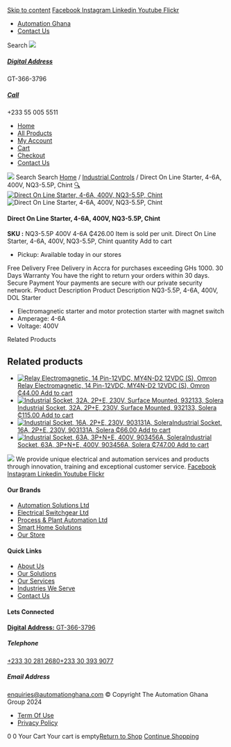 [Skip to content](https://store.automationghana.com/product/dol-starter-nq3-5-5p-400v-4-6a-chint/#content)
[ Facebook ](https://www.facebook.com/automationgh/) [ Instagram ](https://www.instagram.com/automationgh/) [ Linkedin ](https://www.linkedin.com/company/the-automation-ghana-limited/) [ Youtube ](https://www.youtube.com/channel/UCurrRDUSm5oIW39VXjn1u0w) [ Flickr ](https://www.flickr.com/photos/181794037@N07/)
  * [ Automation Ghana ](https://automationghana.com)
  * [ Contact Us ](https://store.automationghana.com/contact/)


Search
[ ![](https://store.automationghana.com/wp-content/uploads/2024/04/Website-TAGG-Logo-BLUE.png) ](https://store.automationghana.com/)
[ ](https://maps.app.goo.gl/m4xeaagWCNbLk4jM6)
#####  [ Digital Address ](https://maps.app.goo.gl/m4xeaagWCNbLk4jM6)
GT-366-3796 
[ ](tel:+233550055511)
#####  [ Call ](tel:+233550055511)
+233 55 005 5511 
  * [Home](https://store.automationghana.com/)
  * [All Products](https://store.automationghana.com/shop/)
  * [My Account](https://store.automationghana.com/my-account/)
  * [Cart](https://store.automationghana.com/cart/)
  * [Checkout](https://store.automationghana.com/checkout/)
  * [Contact Us](https://store.automationghana.com/contact/)


[![](https://store.automationghana.com/wp-content/uploads/2024/04/AutomationGhana_logo_white.png)](https://store.automationghana.com)
Search
Search
[Home](https://store.automationghana.com) / [Industrial Controls](https://store.automationghana.com/product-category/industrial-controls/) / Direct On Line Starter, 4-6A, 400V, NQ3-5.5P, Chint
[🔍](https://store.automationghana.com/product/dol-starter-nq3-5-5p-400v-4-6a-chint/)
[![Direct On Line Starter, 4-6A, 400V, NQ3-5.5P, Chint](https://store.automationghana.com/wp-content/uploads/2020/04/NQ3-5.5P-220V-9-13A-Chint.png)](https://store.automationghana.com/wp-content/uploads/2020/04/NQ3-5.5P-220V-9-13A-Chint.png)![Direct On Line Starter, 4-6A, 400V, NQ3-5.5P, Chint](https://store.automationghana.com/wp-content/uploads/2020/04/NQ3-5.5P-220V-9-13A-Chint.png)
####  Direct On Line Starter, 4-6A, 400V, NQ3-5.5P, Chint 
**SKU :** NQ3-5.5P 400V 4-6A 
₵426.00
Item is sold per unit.
Direct On Line Starter, 4-6A, 400V, NQ3-5.5P, Chint quantity
Add to cart
  * Pickup: Available today in our stores


Free Delivery 
Free Delivery in Accra for purchases exceeding GHs 1000. 
30 Days Warranty 
You have the right to return your orders within 30 days. 
Secure Payment 
Your payments are secure with our private security network. 
Product Description
Product Description
NQ3-5.5P, 4-6A, 400V, DOL Starter 
  * Electromagnetic starter and motor protection starter with magnet switch
  * Amperage: 4-6A
  * Voltage: 400V


Related Products 
## Related products
  * [![Relay Electromagnetic, 14 Pin-12VDC, MY4N-D2 12VDC \(S\), Omron](https://store.automationghana.com/wp-content/uploads/2020/04/14-Pin-Relay-MY4N-D2-24DC-S-Omron.jpg)Relay Electromagnetic, 14 Pin-12VDC, MY4N-D2 12VDC (S), Omron ₵44.00 ](https://store.automationghana.com/product/14-pin-relay-my4n-d2-12vdc-s-omron/)
[Add to cart](https://store.automationghana.com/product/dol-starter-nq3-5-5p-400v-4-6a-chint/?add-to-cart=1600)
  * [![Industrial Socket, 32A, 2P+E, 230V, Surface Mounted, 932133, Solera](https://store.automationghana.com/wp-content/uploads/2020/04/932133.png)Industrial Socket, 32A, 2P+E, 230V, Surface Mounted, 932133, Solera ₵115.00 ](https://store.automationghana.com/product/surface-mounted-socket-932133-solera/)
[Add to cart](https://store.automationghana.com/product/dol-starter-nq3-5-5p-400v-4-6a-chint/?add-to-cart=1536)
  * [![Industrial Socket, 16A, 2P+E, 230V, 903131A, Solera](https://store.automationghana.com/wp-content/uploads/2020/04/903131A.png)Industrial Socket, 16A, 2P+E, 230V, 903131A, Solera ₵66.00 ](https://store.automationghana.com/product/industrial-socket-903131a-solera/)
[Add to cart](https://store.automationghana.com/product/dol-starter-nq3-5-5p-400v-4-6a-chint/?add-to-cart=1513)
  * [![Industrial Socket, 63A, 3P+N+E, 400V, 903456A, Solera](https://store.automationghana.com/wp-content/uploads/2020/04/903456A.png)Industrial Socket, 63A, 3P+N+E, 400V, 903456A, Solera ₵747.00 ](https://store.automationghana.com/product/industrial-socket-903456a-solera/)
[Add to cart](https://store.automationghana.com/product/dol-starter-nq3-5-5p-400v-4-6a-chint/?add-to-cart=1514)


![](https://store.automationghana.com/wp-content/uploads/2024/04/AutomationGhana_logo_white.png)
We provide unique electrical and automation services and products through innovation, training and exceptional customer service.
[ Facebook ](https://www.facebook.com/automationgh/) [ Instagram ](https://www.instagram.com/automationgh/) [ Linkedin ](https://www.linkedin.com/company/the-automation-ghana-limited/) [ Youtube ](https://www.youtube.com/channel/UCurrRDUSm5oIW39VXjn1u0w) [ Flickr ](https://www.flickr.com/photos/181794037@N07/)
#### Our Brands
  * [ Automation Solutions Ltd ](https://store.automationghana.com/product/dol-starter-nq3-5-5p-400v-4-6a-chint/)
  * [ Electrical Switchgear Ltd ](https://store.automationghana.com/product/dol-starter-nq3-5-5p-400v-4-6a-chint/)
  * [ Process & Plant Automation Ltd ](https://store.automationghana.com/product/dol-starter-nq3-5-5p-400v-4-6a-chint/)
  * [ Smart Home Solutions ](https://store.automationghana.com/product/dol-starter-nq3-5-5p-400v-4-6a-chint/)
  * [ Our Store ](https://store.automationghana.com/product/dol-starter-nq3-5-5p-400v-4-6a-chint/)


#### Quick Links
  * [ About Us ](https://store.automationghana.com/product/dol-starter-nq3-5-5p-400v-4-6a-chint/)
  * [ Our Solutions ](https://store.automationghana.com/product/dol-starter-nq3-5-5p-400v-4-6a-chint/)
  * [ Our Services ](https://store.automationghana.com/product/dol-starter-nq3-5-5p-400v-4-6a-chint/)
  * [ Industries We Serve ](https://store.automationghana.com/product/dol-starter-nq3-5-5p-400v-4-6a-chint/)
  * [ Contact Us ](https://store.automationghana.com/product/dol-starter-nq3-5-5p-400v-4-6a-chint/)


#### Lets Connected
[**Digital Address:** GT-366-3796](https://maps.app.goo.gl/m4xeaagWCNbLk4jM6)
#####  Telephone 
[ +233 30 281 2680](tel:+233302812680)[+233 30 393 9077](https://store.automationghana.com/product/dol-starter-nq3-5-5p-400v-4-6a-chint/+233303939077)
#####  Email Address 
enquiries@automationghana.com 
© Copyright The Automation Ghana Group 2024
  * [ Term Of Use ](https://store.automationghana.com/product/dol-starter-nq3-5-5p-400v-4-6a-chint/)
  * [ Privacy Policy ](https://store.automationghana.com/product/dol-starter-nq3-5-5p-400v-4-6a-chint/)


0
0
Your Cart
Your cart is empty[Return to Shop](https://store.automationghana.com/shop/)
[Continue Shopping](https://store.automationghana.com/product/dol-starter-nq3-5-5p-400v-4-6a-chint/)
